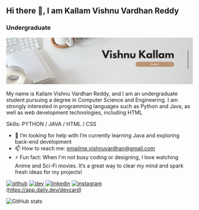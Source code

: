 ## Hi there 👋, I am Kallam Vishnu Vardhan Reddy
### Undergraduate
![Undergraduate](https://github.com/vishnukallam/vishnukallam/blob/main/White%20Minimalist%20Corporate%20Personal%20Profile%20LinkedIn%20Banner.png)

My name is Kallam Vishnu Vardhan Reddy, and I am an undergraduate student pursuing a degree in Computer Science and Engineering. I am strongly interested in programming languages such as Python and Java, as well as web development technologies, including HTML


Skills: PYTHON / JAVA / HTML / CSS

- 🤔 I’m looking for help with I’m currently learning Java and exploring back-end development 
- 📫 How to reach me: emailme.vishnuvardhan@gmail.com  
- ⚡ Fun fact: When I'm not busy coding or designing, I love watching Anime and Sci-Fi movies. It’s a great way to clear my mind and spark fresh ideas for my projects! 


[<img src='https://www.flaticon.com/free-icon/github_733553?term=github&page=1&position=3&origin=search&related_id=733553' alt='github' height='40'>](https://github.com/vishnukallam)  [<img src='https://cdn.jsdelivr.net/npm/simple-icons@3.0.1/icons/dev-dot-to.svg' alt='dev' height='40'>](https://dev.to/@vishnukallam)  [<img src='https://cdn.jsdelivr.net/npm/simple-icons@3.0.1/icons/linkedin.svg' alt='linkedin' height='40'>](https://www.linkedin.com/in/Vishnu_Vardhan_Reddy_/)  [<img src='https://cdn.jsdelivr.net/npm/simple-icons@3.0.1/icons/instagram.svg' alt='instagram' height='40'>](https://www.instagram.com/kallam_vishnuardhan_reddy/)  
(https://app.daily.dev/devcard)

![GitHub stats](https://github-readme-stats.vercel.app/api?username=vishnukallam&show_icons=true)  

